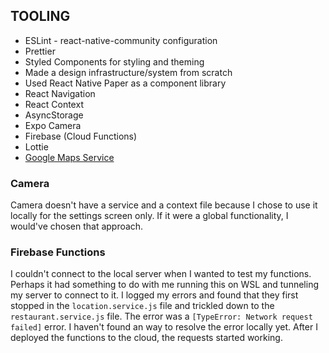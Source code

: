 ## TOOLING

- ESLint - react-native-community configuration
- Prettier
- Styled Components for styling and theming
- Made a design infrastructure/system from scratch
- Used React Native Paper as a component library
- React Navigation
- React Context
- AsyncStorage
- Expo Camera
- Firebase (Cloud Functions)
- Lottie
- [Google Maps Service](https://github.com/googlemaps/google-maps-services-js)

### Camera

Camera doesn't have a service and a context file because I chose to use it locally for the settings screen only. If it were a global functionality, I would've chosen that approach.

### Firebase Functions

I couldn't connect to the local server when I wanted to test my functions. Perhaps it had something to do with me running this on WSL and tunneling my server to connect to it.
I logged my errors and found that they first stopped in the `location.service.js` file and trickled down to the `restaurant.service.js` file. The error was a `[TypeError: Network request failed]` error. I haven't found an way to resolve the error locally yet.
After I deployed the functions to the cloud, the requests started working.
